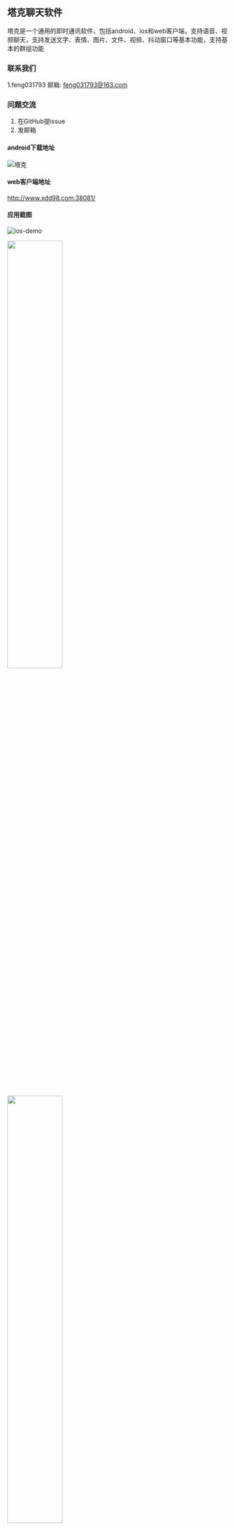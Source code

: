 ## 塔克聊天软件

塔克是一个通用的即时通讯软件，包括android、ios和web客户端，支持语音、视频聊天，支持发送文字、表情、图片、文件、视频、抖动窗口等基本功能，支持基本的群组功能

### 联系我们

1.feng031793  邮箱: feng031793@163.com 

### 问题交流
1. 在GitHub提issue
2. 发邮箱

#### android下载地址

![塔克](http://static.wildfirechat.cn/download_qrcode.png)

#### web客户端地址

http://www.xdd98.com:38081/


#### 应用截图
![ios-demo](http://static.wildfirechat.cn/ios-demo.gif)

<img src="http://static.wildfirechat.cn/ios-message-view.png" width = 50% height = 50% />

<img src="http://static.wildfirechat.cn/ios-contact-view.png" width = 50% height = 50% />

<img src="http://static.wildfirechat.cn/ios-discover-view.png" width = 50% height = 50% />

<img src="http://static.wildfirechat.cn/ios-settings-view.png" width = 50% height = 50% />

<img src="http://static.wildfirechat.cn/ios-messagelist-view.png" width = 50% height = 50% />

<img src="http://static.wildfirechat.cn/ios-chat-setting-view.png" width = 50% height = 50% />

<img src="http://static.wildfirechat.cn/ios-takephoto-view.png" width = 50% height = 50% />

<img src="http://static.wildfirechat.cn/ios-record-voice-view.png" width = 50% height = 50% />

<img src="http://static.wildfirechat.cn/ios-location-view.png" width = 50% height = 50% />

<img src="http://static.wildfirechat.cn/ios-voip-view.png" width = 50% height = 50% />


